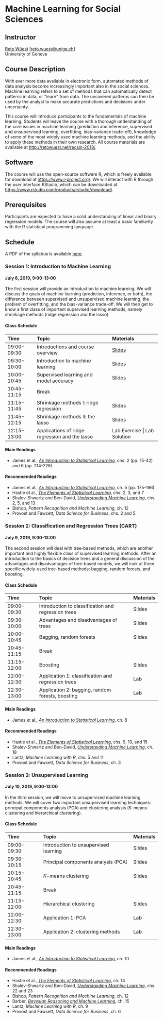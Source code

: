 # Machine Learning for Social Sciences

## Instructor

[Reto Wüest](http://retowuest.net/) [<reto.wuest@unige.ch>]<br />
University of Geneva

## Course Description

With ever more data available in electronic form, automated methods of data analysis become increasingly important also in the social sciences. Machine learning refers to a set of methods that can automatically detect patterns in data, or "learn" from data. The uncovered patterns can then be used by the analyst to make accurate predictions and decisions under uncertainty.

This course will introduce participants to the fundamentals of machine learning. Students will leave the course with a thorough understanding of the core issues in machine learning (prediction and inference, supervised and unsupervised learning, overfitting, bias-variance trade-off), knowledge of some of the most widely used machine learning methods, and the ability to apply these methods in their own research. All course materials are available at <http://retowuest.net/recsm-2018/>.

## Software

The course will use the open-source software R, which is freely available for download at <https://www.r-project.org/>. We will interact with R through the user interface RStudio, which can be downloaded at <https://www.rstudio.com/products/rstudio/download/>.

## Prerequisites

Participants are expected to have a solid understanding of linear and binary regression models. The course will also assume at least a basic familiarity with the R statistical programming language.

## Schedule

A PDF of the syllabus is available [here](syllabus/syllabus-recsm-ml-2019.pdf).

### Session 1: Introduction to Machine Learning

#### July 8, 2019, 9:00-13:00

The first session will provide an introduction to machine learning. We will discuss the goals of machine learning (prediction, inference, or both), the difference between supervised and unsupervised machine learning, the problem of overfitting, and the bias-variance trade-off. We will then get to know a first class of important supervised learning methods, namely shrinkage methods (ridge regression and the lasso).

#### Class Schedule

| Time        | Topic                | Materials                                     |
|:----------- |:-------------------- |:--------------------------------------------- |
| 09:00-09:30 | Introductions and course overview | [Slides](slides/session-1/slides-recsm-ml-2019-s11.pdf) |
| 09:30-10:00 | Introduction to machine learning | Slides |
| 10:00-10:45 | Supervised learning and model accuracy | Slides |
| 10:45-11:15 | Break | |
| 11:15-11:45 | Shrinkage methods I: ridge regression | Slides |
| 11:45-12:15 | Shrinkage methods II: the lasso | Slides |
| 12:15-13:00 | Applications of ridge regression and the lasso | Lab Exercise &#124; Lab Solution |

#### Main Readings

- James et al., [*An Introduction to Statistical Learning*](http://www-bcf.usc.edu/~gareth/ISL/), chs. 2 (pp. 15-42) and 6 (pp. 214-228)

#### Recommended Readings

- James et al., [*An Introduction to Statistical Learning*](http://www-bcf.usc.edu/~gareth/ISL/), ch. 5 (pp. 175-186)
- Hastie et al., [*The Elements of Statistical Learning*](https://web.stanford.edu/~hastie/ElemStatLearn/), chs. 2, 3, and 7
- Shalev-Shwartz and Ben-David, [*Understanding Machine Learning*](http://www.cs.huji.ac.il/~shais/UnderstandingMachineLearning/), chs. 2, 5, and 13
- Bishop, *Pattern Recognition and Machine Learning*, ch. 12
- Provost and Fawcett, *Data Science for Business*, chs. 2 and 5

### Session 2: Classification and Regression Trees (CART)

#### July 9, 2019, 9:00-13:00

The second session will deal with tree-based methods, which are another important and highly flexible class of supervised learning methods. After an introduction to the basics of decision trees and a general discussion of the advantages and disadvantages of tree-based models, we will look at three specific widely-used tree-based methods: bagging, random forests, and boosting.

#### Class Schedule

| Time        | Topic                | Materials                              |
|:----------- |:-------------------- |:-------------------------------------- |
| 09:00-09:30 | Introduction to classification and regression trees | Slides |
| 09:30-10:00 | Advantages and disadvantages of trees | Slides |
| 10:00-10:45 | Bagging, random forests | Slides |
| 10:45-11:15 | Break | |
| 11:15-12:00 | Boosting | Slides |
| 12:00-12:30 | Application 1: classification and regression trees | Lab |
| 12:30-13:00 | Application 2: bagging, random forests, boosting | Lab |

#### Main Readings

- James et al., [*An Introduction to Statistical Learning*](http://www-bcf.usc.edu/~gareth/ISL/), ch. 8

#### Recommended Readings

- Hastie et al., [*The Elements of Statistical Learning*](https://web.stanford.edu/~hastie/ElemStatLearn/), chs. 9, 10, and 15
- Shalev-Shwartz and Ben-David, [*Understanding Machine Learning*](http://www.cs.huji.ac.il/~shais/UnderstandingMachineLearning/), ch. 18
- Lantz, *Machine Learning with R*, chs. 5 and 11
- Provost and Fawcett, *Data Science for Business*, ch. 3

### Session 3: Unsupervised Learning

#### July 10, 2019, 9:00-13:00

In the third session, we will move to unsupervised machine learning methods. We will cover two important unsupervised learning techniques: principal components analysis (PCA) and clustering analysis (*K*-means clustering and hierarchical clustering).

#### Class Schedule

| Time        | Topic                | Materials                              |
|:----------- |:-------------------- |:-------------------------------------- |
| 09:00-09:30 | Introduction to unsupervised learning | Slides |
| 09:30-10:15 | Principal components analysis (PCA) | Slides |
| 10:15-10:45 | *K*-means clustering | Slides |
| 10:45-11:15 | Break | |
| 11:15-12:00 | Hierarchical clustering | Slides |
| 12:00-12:30 | Application 1: PCA | Lab |
| 12:30-13:00 | Application 2: clustering methods | Lab |

#### Main Readings

- James et al., [*An Introduction to Statistical Learning*](http://www-bcf.usc.edu/~gareth/ISL/), ch. 10

#### Recommended Readings

- Hastie et al., [*The Elements of Statistical Learning*](https://web.stanford.edu/~hastie/ElemStatLearn/), ch. 14
- Shalev-Shwartz and Ben-David, [*Understanding Machine Learning*](http://www.cs.huji.ac.il/~shais/UnderstandingMachineLearning/), chs. 22 and 23
- Bishop, *Pattern Recognition and Machine Learning*, ch. 12
- Barber, [*Bayesian Reasoning and Machine Learning*](http://web4.cs.ucl.ac.uk/staff/D.Barber/pmwiki/pmwiki.php?n=Brml.HomePage), ch. 15
- Lantz, *Machine Learning with R*, ch. 9
- Provost and Fawcett, *Data Science for Business*, ch. 6
